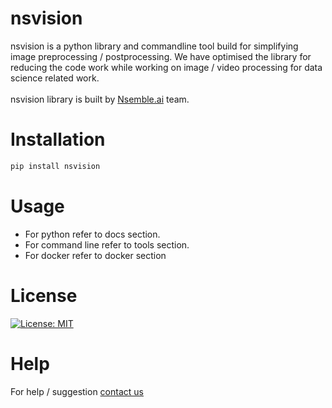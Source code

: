 # nsvision


nsvision is a python library and commandline tool build for simplifying image preprocessing / postprocessing.
We have optimised the library for reducing the code work while working on image / video processing for data science related work.<br><br>
nsvision library is built by [Nsemble.ai](https://nsemble.ai) team.



# Installation
```bash
pip install nsvision
```

# Usage
* For python refer to docs section.
* For command line refer to tools section.
* For docker refer to docker section


# License
[![License: MIT](https://img.shields.io/badge/License-MIT-yellow.svg)](https://opensource.org/licenses/MIT)

# Help
For help / suggestion [contact us](https://nsemble.ai/#contact2)